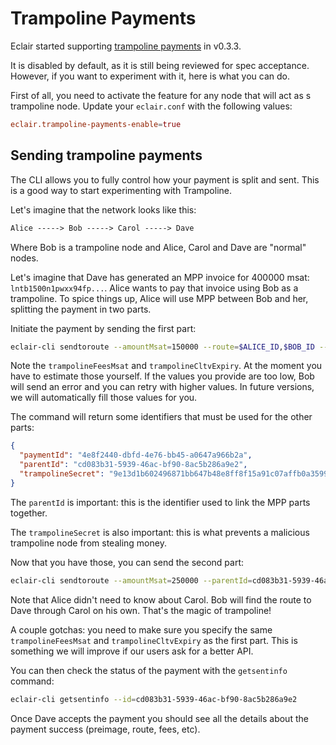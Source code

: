 # Trampoline Payments

Eclair started supporting [trampoline payments](https://github.com/lightning/bolts/pull/654) in v0.3.3.

It is disabled by default, as it is still being reviewed for spec acceptance. However, if you want to experiment with it, here is what you can do.

First of all, you need to activate the feature for any node that will act as s trampoline node. Update your `eclair.conf` with the following values:

```conf
eclair.trampoline-payments-enable=true
```

## Sending trampoline payments

The CLI allows you to fully control how your payment is split and sent. This is a good way to start experimenting with Trampoline.

Let's imagine that the network looks like this:

```txt
Alice -----> Bob -----> Carol -----> Dave
```

Where Bob is a trampoline node and Alice, Carol and Dave are "normal" nodes.

Let's imagine that Dave has generated an MPP invoice for 400000 msat: `lntb1500n1pwxx94fp...`.
Alice wants to pay that invoice using Bob as a trampoline.
To spice things up, Alice will use MPP between Bob and her, splitting the payment in two parts.

Initiate the payment by sending the first part:

```sh
eclair-cli sendtoroute --amountMsat=150000 --route=$ALICE_ID,$BOB_ID --trampolineNodes=$BOB_ID,$DAVE_ID --trampolineFeesMsat=100000 --trampolineCltvExpiry=450 --finalCltvExpiry=16 --invoice=lntb1500n1pwxx94fp...
```

Note the `trampolineFeesMsat` and `trampolineCltvExpiry`. At the moment you have to estimate those yourself. If the values you provide are too low, Bob will send an error and you can retry with higher values. In future versions, we will automatically fill those values for you.

The command will return some identifiers that must be used for the other parts:

```json
{
  "paymentId": "4e8f2440-dbfd-4e76-bb45-a0647a966b2a",
  "parentId": "cd083b31-5939-46ac-bf90-8ac5b286a9e2",
  "trampolineSecret": "9e13d1b602496871bb647b48e8ff8f15a91c07affb0a3599e995d470ac488715"
}
```

The `parentId` is important: this is the identifier used to link the MPP parts together.

The `trampolineSecret` is also important: this is what prevents a malicious trampoline node from stealing money.

Now that you have those, you can send the second part:

```sh
eclair-cli sendtoroute --amountMsat=250000 --parentId=cd083b31-5939-46ac-bf90-8ac5b286a9e2 --trampolineSecret=9e13d1b602496871bb647b48e8ff8f15a91c07affb0a3599e995d470ac488715 --route=$ALICE_ID,$BOB_ID --trampolineNodes=$BOB_ID,$DAVE_ID --trampolineFeesMsat=100000 --trampolineCltvExpiry=450 --finalCltvExpiry=16 --invoice=lntb1500n1pwxx94fp...
```

Note that Alice didn't need to know about Carol. Bob will find the route to Dave through Carol on his own. That's the magic of trampoline!

A couple gotchas: you need to make sure you specify the same `trampolineFeesMsat` and `trampolineCltvExpiry` as the first part. This is something we will improve if our users ask for a better API.

You can then check the status of the payment with the `getsentinfo` command:

```sh
eclair-cli getsentinfo --id=cd083b31-5939-46ac-bf90-8ac5b286a9e2
```

Once Dave accepts the payment you should see all the details about the payment success (preimage, route, fees, etc).
 